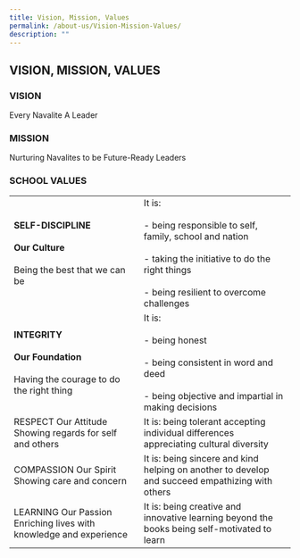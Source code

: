 ```yaml
---
title: Vision, Mission, Values
permalink: /about-us/Vision-Mission-Values/
description: ""
---
```

## VISION, MISSION, VALUES


### VISION

Every Navalite A Leader  
  

### MISSION

Nurturing Navalites to be Future-Ready Leaders  
  

### SCHOOL VALUES

|                                                                     |                                                                                                                                                    |
|---------------------------------------------------------------------|----------------------------------------------------------------------------------------------------------------------------------------------------|
| **SELF-DISCIPLINE** <br><br> **Our Culture** <br><br> Being the best that we can be           |  It is:   <br> <br> - being responsible to self, family, school and nation <br><br> - taking the initiative to do the right things <br><br> - being resilient to overcome challenges|
| **INTEGRITY** <br><br> **Our Foundation** <br><br> Having the courage to do the right thing   | It is: <br><br>- being honest <br><br>- being consistent in word and deed <br><br> - being objective and impartial in making decisions                                        |
| RESPECT Our Attitude Showing regards for self and others            | It is:   being tolerant accepting individual differences appreciating cultural diversity                                                           |
| COMPASSION Our Spirit Showing care and concern                      | It is:   being sincere and kind helping on another to develop and succeed empathizing with others                                                  |
| LEARNING Our Passion Enriching lives with knowledge and experience  | It is:   being creative and innovative learning beyond the books being self-motivated to learn                                                     |